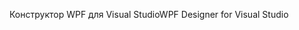 <span data-ttu-id="e090c-101">Конструктор WPF для Visual Studio</span><span class="sxs-lookup"><span data-stu-id="e090c-101">WPF Designer for Visual Studio</span></span>